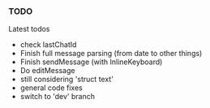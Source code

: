 ### TODO

Latest todos

 * check lastChatId
 * Finish full message parsing (from date to other things)
 * Finish sendMessage (with InlineKeyboard)
 * Do editMessage
 * still considering 'struct text'
 * general code fixes
 * switch to 'dev' branch
